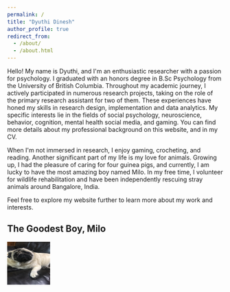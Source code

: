 ```yaml
---
permalink: /
title: "Dyuthi Dinesh"
author_profile: true
redirect_from: 
  - /about/
  - /about.html
---
```


Hello! My name is Dyuthi, and I'm an enthusiastic researcher with a passion for psychology. I graduated with an honors degree in B.Sc Psychology from the University of British Columbia. Throughout my academic journey, I actively participated in numerous research projects, taking on the role of the primary research assistant for two of them. These experiences have honed my skills in research design, implementation and data analytics. My specific interests lie in the fields of social psychology, neuroscience, behavior, cognition, mental health social media, and gaming. You can find more details about my professional background on this website, and in my CV.

When I'm not immersed in research, I enjoy gaming, crocheting, and reading. Another significant part of my life is my love for animals. Growing up, I had the pleasure of caring for four guinea pigs, and currently, I am lucky to have the most amazing boy named Milo. 
In my free time, I volunteer for wildlife rehabilitation and have been independently rescuing stray animals around Bangalore, India. 

Feel free to explore my website further to learn more about my work and interests.

## The Goodest Boy, Milo 
<img src="/images/milo.JPG" width="100" height="100">
